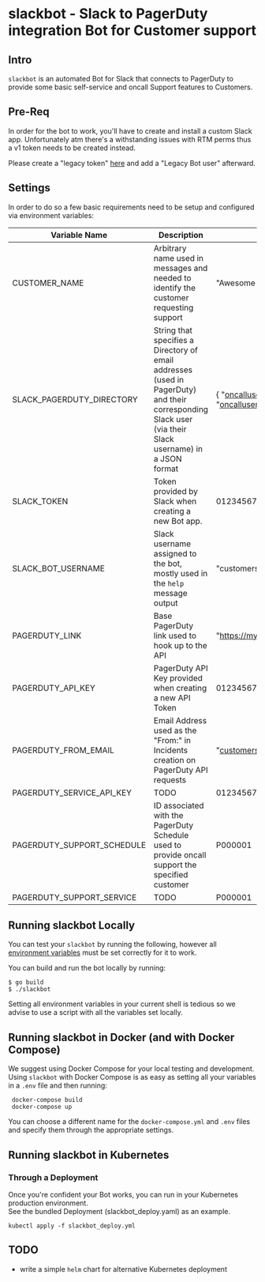 # slackbot - Slack to PagerDuty integration Bot for Customer support

## Intro

`slackbot` is an automated Bot for Slack that connects to PagerDuty to provide 
some basic self-service and oncall Support features to Customers.

## Pre-Req

In order for the bot to work, you'll have to create and install a custom Slack app.
Unfortunately atm there's a withstanding issues with RTM perms thus a v1 token needs to be created instead.

Please create a "legacy token" [here](https://api.slack.com/apps?new_classic_app=1) and add a "Legacy Bot user" afterward.

## Settings

In order to do so a few basic requirements need to be setup and configured via environment variables:

| Variable Name | Description | Example |
|---------------|-------------|---------|
| CUSTOMER_NAME | Arbitrary name used in messages and needed to identify the customer requesting support | "Awesome Customer Brand" |
| SLACK_PAGERDUTY_DIRECTORY | String that specifies a Directory of email addresses (used in PagerDuty) and their corresponding Slack user (via their Slack username) in a JSON format | { "oncalluser1@example.email" : "slack_username1", "oncalluser2@example.email" : "slack_username2" } |
| SLACK_TOKEN | Token provided by Slack when creating a new Bot app. | 0123456789abcdef0123456789abcdef0123456789abcdef0123456789abcdef |
| SLACK_BOT_USERNAME | Slack username assigned to the bot, mostly used in the `help` message output | "customersupportbot" |
| PAGERDUTY_LINK | Base PagerDuty link used to hook up to the API | "https://mycompany.pagerduty.com" |
| PAGERDUTY_API_KEY | PagerDuty API Key provided when creating a new API Token | 0123456789abcdef0123456789abcdef |
| PAGERDUTY_FROM_EMAIL | Email Address used as the "From:" in Incidents creation on PagerDuty API requests | "customersupport@example.email" |
| PAGERDUTY_SERVICE_API_KEY | TODO | 0123456789abcdef0123456789abcdef |
| PAGERDUTY_SUPPORT_SCHEDULE | ID associated with the PagerDuty Schedule used to provide oncall support the specified customer | P000001 |
| PAGERDUTY_SUPPORT_SERVICE | TODO | P000001 |

## Running slackbot Locally

You can test your `slackbot` by running the following, however all [environment variables](#Settings)
must be set correctly for it to work.

You can build and run the bot locally by running:

    $ go build
    $ ./slackbot

Setting all environment variables in your current shell is tedious so we advise 
to use a script with all the variables set locally.

## Running slackbot in Docker (and with Docker Compose) 

We suggest using Docker Compose for your local testing and development.<br>
Using `slackbot` with Docker Compose is as easy as setting all your variables in
a `.env` file and then running:

     docker-compose build 
     docker-compose up

You can choose a different name for the `docker-compose.yml` and `.env` files 
and specify them through the appropriate settings.

## Running slackbot in Kubernetes

### Through a Deployment

Once you're confident your Bot works, you can run in your Kubernetes production environment.<br>
See the bundled Deployment (slackbot_deploy.yaml) as an example.

    kubectl apply -f slackbot_deploy.yml


## TODO

* write a simple `helm` chart for alternative Kubernetes deployment
